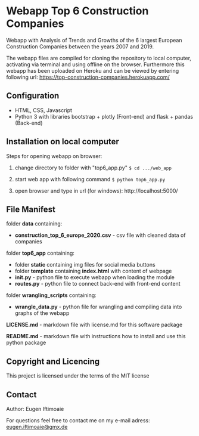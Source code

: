 # Webapp Top 6 Construction Companies
Webapp with Analysis of Trends and Growths of the 6 largest European Construction Companies between the years 2007 and 2019.

The webapp files are compiled for cloning the repository to local computer, activating via terminal and using offline on the browser.
Furthermore this webapp has been uploaded on Heroku and can be viewed by entering following url: https://top-construction-companies.herokuapp.com/

## Configuration
* HTML, CSS, Javascript
* Python 3 with libraries bootstrap + plotly (Front-end) and flask + pandas (Back-end)

## Installation on local computer
Steps for opening webapp on browser:
1) change directory to folder with "top6_app.py"
`$ cd .../web_app`
2) start web app with following command
`$ python top6_app.py`

3) open browser and type in url (for windows): http://localhost:5000/

## File Manifest
folder **data** containing:
* **construction_top_6_europe_2020.csv** - csv file with cleaned data of companies

folder **top6_app** containing:
* folder **static** containing img files for social media buttons
* folder **template** containing **index.html** with content of webpage
* **__init__.py** - python file to execute webapp when loading the module
* **routes.py** - python file to connect back-end with front-end content

folder **wrangling_scripts** containing:
* **wrangle_data.py** - python file for wrangling and compiling data into graphs of the webapp

**LICENSE.md** - markdown file with license.md for this software package

**README.md** - markdown file with instructions how to install and use this python package

## Copyright and Licencing
This project is licensed under the terms of the MIT license

## Contact
Author: Eugen Iftimoaie

For questions feel free to contact me on my e-mail adress: eugen.iftimoaie@gmx.de
